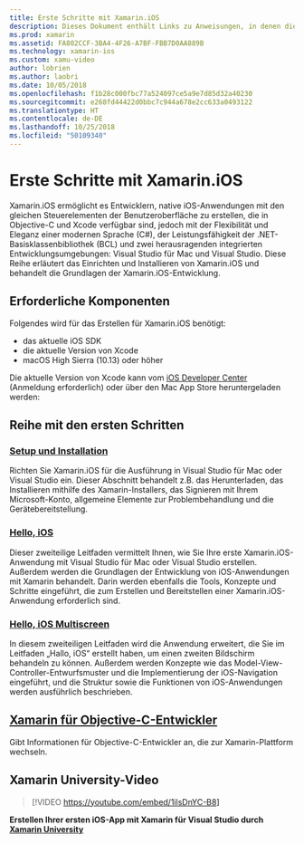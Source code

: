 ```yaml
---
title: Erste Schritte mit Xamarin.iOS
description: Dieses Dokument enthält Links zu Anweisungen, in denen die Einrichtung von Xamarin.iOS und das Erstellen einer ersten Anwendung beschrieben werden. Außerdem enthält es Informationen zu Xamarin für Objective-C-Entwickler.
ms.prod: xamarin
ms.assetid: FA802CCF-3BA4-4F26-A7BF-FBB7D0AA889B
ms.technology: xamarin-ios
ms.custom: xamu-video
author: lobrien
ms.author: laobri
ms.date: 10/05/2018
ms.openlocfilehash: f1b28c000fbc77a524097ce5a9e7d85d32a40230
ms.sourcegitcommit: e268fd44422d0bbc7c944a678e2cc633a0493122
ms.translationtype: HT
ms.contentlocale: de-DE
ms.lasthandoff: 10/25/2018
ms.locfileid: "50109340"
---
```

# <a name="get-started-with-xamarinios"></a>Erste Schritte mit Xamarin.iOS

Xamarin.iOS ermöglicht es Entwicklern, native iOS-Anwendungen mit den gleichen Steuerelementen der Benutzeroberfläche zu erstellen, die in Objective-C und Xcode verfügbar sind, jedoch mit der Flexibilität und Eleganz einer modernen Sprache (C#), der Leistungsfähigkeit der .NET-Basisklassenbibliothek (BCL) und zwei herausragenden integrierten Entwicklungsumgebungen: Visual Studio für Mac und Visual Studio. Diese Reihe erläutert das Einrichten und Installieren von Xamarin.iOS und behandelt die Grundlagen der Xamarin.iOS-Entwicklung.

## <a name="required-components"></a>Erforderliche Komponenten

Folgendes wird für das Erstellen für Xamarin.iOS benötigt:

- das aktuelle iOS SDK
- die aktuelle Version von Xcode
- macOS High Sierra (10.13) oder höher

Die aktuelle Version von Xcode kann vom [iOS Developer Center](https://developer.apple.com/devcenter/ios/index.action#downloads) (Anmeldung erforderlich) oder über den Mac App Store heruntergeladen werden:

## <a name="getting-started-series"></a>Reihe mit den ersten Schritten

### <a name="setup-and-installationiosget-startedinstallationindexmd"></a>[Setup und Installation](~/ios/get-started/installation/index.md)

Richten Sie Xamarin.iOS für die Ausführung in Visual Studio für Mac oder Visual Studio ein. Dieser Abschnitt behandelt z.B. das Herunterladen, das Installieren mithilfe des Xamarin-Installers, das Signieren mit Ihrem Microsoft-Konto, allgemeine Elemente zur Problembehandlung und die Gerätebereitstellung.

### <a name="hello-iosiosget-startedhello-iosindexmd"></a>[Hello, iOS](~/ios/get-started/hello-ios/index.md)

Dieser zweiteilige Leitfaden vermittelt Ihnen, wie Sie Ihre erste Xamarin.iOS-Anwendung mit Visual Studio für Mac oder Visual Studio erstellen. Außerdem werden die Grundlagen der Entwicklung von iOS-Anwendungen mit Xamarin behandelt. Darin werden ebenfalls die Tools, Konzepte und Schritte eingeführt, die zum Erstellen und Bereitstellen einer Xamarin.iOS-Anwendung erforderlich sind.

### <a name="hello-ios-multiscreeniosget-startedhello-ios-multiscreenindexmd"></a>[Hello, iOS Multiscreen](~/ios/get-started/hello-ios-multiscreen/index.md)

In diesem zweiteiligen Leitfaden wird die Anwendung erweitert, die Sie im Leitfaden „Hallo, iOS“ erstellt haben, um einen zweiten Bildschirm behandeln zu können. Außerdem werden Konzepte wie das Model-View-Controller-Entwurfsmuster und die Implementierung der iOS-Navigation eingeführt, und die Struktur sowie die Funktionen von iOS-Anwendungen werden ausführlich beschrieben.

## <a name="xamarin-for-objective-c-developersobjective-c-developersindexmd"></a>[Xamarin für Objective-C-Entwickler](objective-c-developers/index.md)

Gibt Informationen für Objective-C-Entwickler an, die zur Xamarin-Plattform wechseln.

## <a name="xamarin-university-video"></a>Xamarin University-Video

> [!VIDEO https://youtube.com/embed/1ilsDnYC-B8]

**Erstellen Ihrer ersten iOS-App mit Xamarin für Visual Studio durch [Xamarin University](https://university.xamarin.com)**